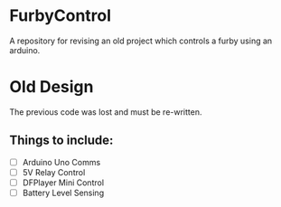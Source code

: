 # FurbyControl
A repository for revising an old project which controls a furby using an arduino.

# Old Design
The previous code was lost and must be re-written.

## Things to include:
- [ ] Arduino Uno Comms
- [ ] 5V Relay Control
- [ ] DFPlayer Mini Control
- [ ] Battery Level Sensing
